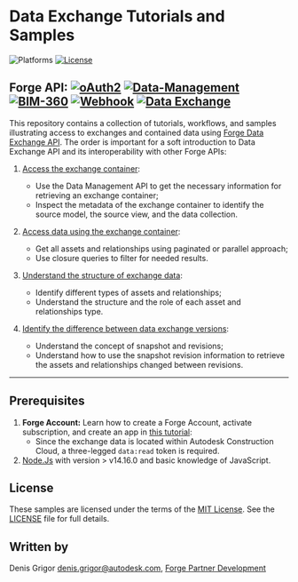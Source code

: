 # Data Exchange Tutorials and Samples

![Platforms](https://img.shields.io/badge/platform-windows%20%7C%20osx%20%7C%20linux-lightgray.svg)
[![License](http://img.shields.io/:license-mit-blue.svg)](http://opensource.org/licenses/MIT)


**Forge API:** [![oAuth2](https://img.shields.io/badge/oAuth2-v2-green.svg)](http://developer-autodesk.github.io/) [![Data-Management](https://img.shields.io/badge/Data%20Management-v1-green.svg)](http://developer.autodesk.com/) [![BIM-360](https://img.shields.io/badge/BIM%20360-v1-green.svg)](http://developer.autodesk.com/) [![Webhook](https://img.shields.io/badge/Webhook-v1-green.svg)](http://developer.autodesk.com/) [![Data Exchange](https://img.shields.io/badge/Data%20Exchange-Beta-orange)](http://developer.autodesk.com/)
---

This repository contains a collection of tutorials, workflows, and samples illustrating access to exchanges and contained data using [Forge Data Exchange API](https://forge.autodesk.com/en/docs/fdx/v1/developers_guide/fd_overview/). 
The order is important for a soft introduction to Data Exchange API and its interoperability with other Forge APIs:

1. [Access the exchange container](./1.Access_Exchange_Container): 
    - Use the Data Management API to get the necessary information for retrieving an exchange container;
    - Inspect the metadata of the exchange container to identify the source model, the source view, and the data collection.
2. [Access data using the exchange container](./2.Access_Data):
    - Get all assets and relationships using paginated or parallel approach; 
    - Use closure queries to filter for needed results.
3. [Understand the structure of exchange data](./3.ExploreDataAndRelationships):	
    - Identify different types of assets and relationships;
    - Understand the structure and the role of each asset and relationships type.

4. [Identify the difference between data exchange versions](./4.IdentifyVersionDifference):   
    - Understand the concept of snapshot and revisions;
    - Understand how to use the snapshot revision information to retrieve the assets and relationships changed between revisions.

---

## Prerequisites

1. **Forge Account:** Learn how to create a Forge Account, activate subscription, and create an app in [this tutorial](http://learnforge.autodesk.io/#/account/):
    - Since the exchange data is located within Autodesk Construction Cloud, a three-legged `data:read` token is required.
2. [Node.Js](https://nodejs.org) with version > v14.16.0 and basic knowledge of JavaScript.


## License

These samples are licensed under the terms of the [MIT License](http://opensource.org/licenses/MIT). See the [LICENSE](LICENSE) file for full details.

## Written by

Denis Grigor [denis.grigor@autodesk.com](denis.grigor@autodesk.com), [Forge Partner Development](http://forge.autodesk.com)
